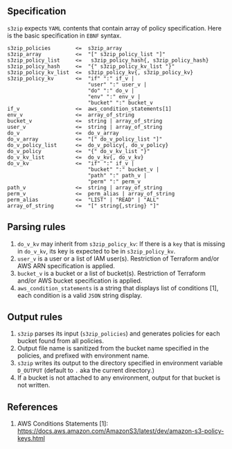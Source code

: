 ## Specification

`s3zip` expects `YAML` contents that contain array of policy specification.
Here is the basic specification in `EBNF` syntax.

```
s3zip_policies        <=  s3zip_array
s3zip_array           <=  "[" s3zip_policy_list "]"
s3zip_policy_list     <=   s3zip_policy_hash{, s3zip_policy_hash}
s3zip_policy_hash     <=  "{" s3zip_policy_kv_list "}"
s3zip_policy_kv_list  <=  s3zip_policy_kv{, s3zip_policy_kv}
s3zip_policy_kv       <=  "if" ":" if_v |
                          "user" ":" user_v |
                          "do" ":" do_v |
                          "env" ":" env_v |
                          "bucket" ":" bucket_v
if_v                  <=  aws_condition_statements[1]
env_v                 <=  array_of_string
bucket_v              <=  string | array_of_string
user_v                <=  string | array_of_string
do_v                  <=  do_v_array
do_v_array            <=  "[" do_v_policy_list "]"
do_v_policy_list      <=  do_v_policy{, do_v_policy}
do_v_policy           <=  "{" do_v_kv_list "}"
do_v_kv_list          <=  do_v_kv{, do_v_kv}
do_v_kv               <=  "if" ":" if_v |
                          "bucket" ":" bucket_v |
                          "path" ":" path_v |
                          "perm" ":" perm_v
path_v                <=  string | array_of_string
perm_v                <=  perm_alias | array_of_string
perm_alias            <=  "LIST" | "READ" | "ALL"
array_of_string       <=  "[" string{,string} "]"
```

## Parsing rules

1. `do_v_kv` may inherit from `s3zip_policy_kv`: If there is a `key`
   that is missing in `do_v_kv`, its key is expected to be in `s3zip_policy_kv`.
2. `user_v` is a user or a list of IAM user(s). Restriction of Terraform
    and/or AWS ARN specification is applied.
3. `bucket_v` is a bucket or a list of bucket(s). Restriction of Terraform
    and/or AWS bucket specification is applied.
4. `aws_condition_statements` is a string that displays list of conditions [1],
    each condition is a valid `JSON` string display.

## Output rules

1. `s3zip` parses its input (`s3zip_policies`) and generates policies for
    each bucket found from all policies.
1. Output file name is sanitized from the bucket name specified in the policies,
   and prefixed with environment name.
1. `s3zip` writes its output to the directory specified in environment variable `D_OUTPUT`
   (default to `.` aka the current directory.)
1. If a bucket is not attached to any environment, output for that bucket is not written.

## References

1. AWS Conditions Statements [1]: https://docs.aws.amazon.com/AmazonS3/latest/dev/amazon-s3-policy-keys.html
